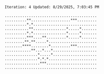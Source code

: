 `Iteration: 4 Updated: 8/29/2025, 7:03:45 PM`
<!-- GOL_START -->
`..........................................`</br>
`..........**..................***.........`</br>
`..........*.*.............................`</br>
`...........**...............*.....*.......`</br>
`..........*.*...............*.....*.......`</br>
`..........***....**.........*.....*.......`</br>
`.........**.**.....*......................`</br>
`........****........*.........***.........`</br>
`............**...*...*....................`</br>
`...............*.....*....................`</br>
`...............*.*.*......................`</br>
`................***.......................`</br>
`..........................................`</br>
<!-- GOL_END -->
